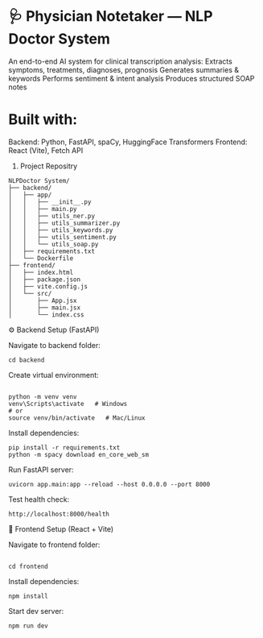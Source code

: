 # 🩺 Physician Notetaker — NLP Doctor System 

An end-to-end AI system for clinical transcription analysis:
Extracts symptoms, treatments, diagnoses, prognosis
Generates summaries & keywords
Performs sentiment & intent analysis
Produces structured SOAP notes

# Built with:

Backend: Python, FastAPI, spaCy, HuggingFace Transformers
Frontend: React (Vite), Fetch API


1. Project Repositry
```
NLPDoctor System/
├── backend/
│   ├── app/
│   │   ├── __init__.py
│   │   ├── main.py
│   │   ├── utils_ner.py
│   │   ├── utils_summarizer.py
│   │   ├── utils_keywords.py
│   │   ├── utils_sentiment.py
│   │   └── utils_soap.py
│   ├── requirements.txt
│   └── Dockerfile
├── frontend/
│   ├── index.html
│   ├── package.json
│   ├── vite.config.js
│   └── src/
│       ├── App.jsx
│       ├── main.jsx
│       └── index.css
```

⚙️ Backend Setup (FastAPI)

Navigate to backend folder:
```
cd backend
```

Create virtual environment:
```

python -m venv venv
venv\Scripts\activate   # Windows
# or
source venv/bin/activate   # Mac/Linux
```

Install dependencies:
```
pip install -r requirements.txt
python -m spacy download en_core_web_sm
```

Run FastAPI server:
```
uvicorn app.main:app --reload --host 0.0.0.0 --port 8000

```
Test health check:
```
http://localhost:8000/health
```

🎨 Frontend Setup (React + Vite)

Navigate to frontend folder:
```

cd frontend
```

Install dependencies:
```
npm install

```
Start dev server:
```
npm run dev
```

